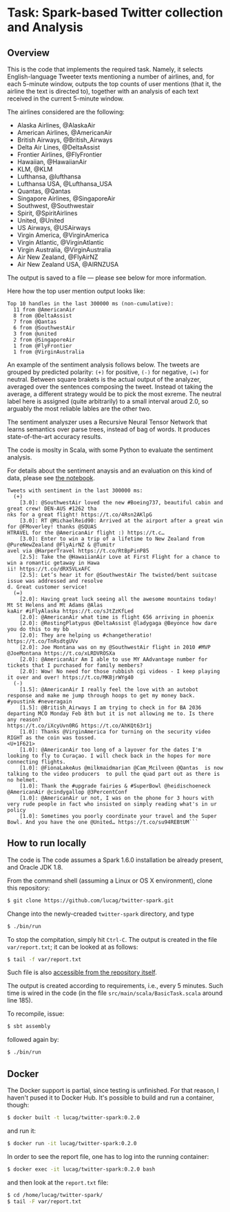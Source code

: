 # Task: Spark-based Twitter collection and Analysis

## Overview

This is the code that implements the required task. Namely, it selects English-language Tweeter texts mentioning a number of airlines, and, for each 5-minute window, outputs the top counts of user mentions (that it, the airline the text is directed to), together with an analysis of each text received in the current 5-minute window.

The airlines considered are the following:

* Alaska Airlines,  @AlaskaAir
* American Airlines, @AmericanAir
* British Airways, @British_Airways
* Delta Air Lines, @DeltaAssist
* Frontier Airlines, @FlyFrontier
* Hawaiian, @HawaiianAir
* KLM, @KLM
* Lufthansa, @lufthansa
* Lufthansa USA, @Lufthansa_USA
* Quantas, @Qantas
* Singapore Airlines, @SingaporeAir
* Southwest, @Southwestair
* Spirit, @SpiritAirlines
* United, @United
* US Airways, @USAirways
* Virgin America, @VirginAmerica
* Virgin Atlantic, @VirginAtlantic
* Virgin Australia, @VirginAustralia
* Air New Zealand, @FlyAirNZ
* Air New Zealand USA, @AIRNZUSA

The output is saved to a file — please see below for more information.

Here how the top user mention output looks like: 

```
Top 10 handles in the last 300000 ms (non-cumulative):
  11 from @AmericanAir
  8 from @DeltaAssist
  7 from @Qantas
  6 from @SouthwestAir
  3 from @united
  2 from @SingaporeAir
  1 from @FlyFrontier
  1 from @VirginAustralia
```

An example of the sentiment analysis follows below. The tweets are grouped by predicted polarity: `(+)` for positive, `(-)` for negative, `(=)` for neutral. Between square brakets is the actual output of the analyzer, averaged over the sentences composing the tweet. Instead ot taking the average, a different strategy would be to pick the most exreme. The neutral label here is assigned (quite arbitrarily) to a small interval aroud 2.0, so arguably the most reliable lables are the other two.

The sentiment analyszer uses a Recursive Neural Tensor Network that learns semantics over parse trees, instead of bag of words. It produces state-of-the-art accuracy results.

The code is moslty in Scala, with some Python to evaluate the sentiment analysis.  

For details about the sentiment anaysis and an evaluation on this kind of data, please see [the notebook](https://github.com/lucag/twitter-spark/tree/master/notebooks/).

```
Tweets with sentiment in the last 300000 ms:
  (+)
    [3.0]: @SouthwestAir loved the new #Boeing737, beautiful cabin and great crew! DEN-AUS #1262 tha
nks for a great flight! https://t.co/4Rsn2AKlpG
    [3.0]: RT @MichaelReid90: Arrived at the airport after a great win for @FMoverley! thanks @SQUAS
HTRAVEL for the @AmericanAir flight :) https://t.c…
    [3.0]: Enter to win a trip of a lifetime to New Zealand from @PureNewZealand @FlyAirNZ & @Tumitr
avel via @HarperTravel https://t.co/RtBpPinP85
    [2.5]: Take the @HawaiianAir Love at First Flight for a chance to win a romantic getaway in Hawa
ii! https://t.co/dRX5VLxAFC
    [2.5]: Let’s hear it for @SouthwestAir The twisted/bent suitcase issue was addressed and resolve
d. Great customer service!
  (=)
    [2.0]: Having great luck seeing all the awesome mountains today! Mt St Helens and Mt Adams @Alas
kaAir #iFlyAlaska https://t.co/sJtZzKfLed
    [2.0]: @AmericanAir what time is flight 656 arriving in phoenix
    [2.0]: @RestingPlatypus @DeltaAssist @ladygaga @Beyonce how dare you do this to my bb
    [2.0]: They are helping us #changetheratio! https://t.co/TnRsdtgUVv
    [2.0]: Joe Montana was on my @SouthwestAir flight in 2010 #MVP @JoeMontana https://t.co/xLRDVROSXa
    [2.0]: @AmericanAir Am I able to use MY AAdvantage number for tickets that I purchased for family members?
    [2.0]: Wow! No need for those rubbish cgi videos - I keep playing it over and over! https://t.co/MKBjrWYg40
  (-)
    [1.5]: @AmericanAir I really feel the love with an autobot response and make me jump through hoops to get my money back. #youstink #neveragain
    [1.5]: @British_Airways I am trying to check in for BA 2036 departing MCO Monday Feb 8th but it is not allowing me to. Is there any reason?
https://t.co/iXcyUvn0RG https://t.co/AhKQt63r1j
    [1.0]: Thanks @VirginAmerica for turning on the security video RIGHT as the coin was tossed.
<U+1F621>
    [1.0]: @AmericanAir too long of a layover for the dates I'm looking to fly to Curaçao. I will check back in the hopes for more connecting flights.
    [1.0]: @FionaLakeAus @milkmaidmarian @Cam_Mcilveen @Qantas  is now talking to the video producers  to pull the quad part out as there is no helmet.
    [1.0]: Thank the #upgrade fairies & #SuperBowl @heidischoeneck @AmericanAir @cindygallop @3PercentConf
    [1.0]: @AmericanAir ur not, I was on the phone for 3 hours with very rude people in fact who insisted on simply reading what's in ur policy
    [1.0]: Sometimes you poorly coordinate your travel and the Super Bowl. And you have the one @United… https://t.co/su94REBtUM```
```


## How to run locally

The code is The code assumes a Spark 1.6.0 installation be already present, and Oracle JDK 1.8.

From the command shell (assuming a Linux or OS X environment), clone this repository:

```bash
$ git clone https://github.com/lucag/twitter-spark.git
```

Change into the newly-creaded `twitter-spark` directory, and type 

```bash
$ ./bin/run
```

To stop the compitation, simply hit `Ctrl-C`. The output is created in the file `var/report.txt`; it 
can be looked at as follows:

```bash
$ tail -f var/report.txt
```

Such file is also [accessible from the repository itself](https://raw.githubusercontent.com/lucag/twitter-spark/master/var/report.txt).
 
The output is created according to requirements, i.e., every 5 minutes. Such time is wired in the code (in the file `src/main/scala/BasicTask.scala` around  line 185).

To recompile, issue:

```bash
$ sbt assembly
```

followed again by:

```bash
$ ./bin/run
```

## Docker

The Docker support is partial, since testing is unfinished. For that reason, I haven't pused it to Docker Hub. It's possible to build and run a container, though:  
 
```bash
$ docker built -t lucag/twitter-spark:0.2.0
```

and run it:

```bash
$ docker run -it lucag/twitter-spark:0.2.0
```

In order to see the report file, one has to log into the running container:

```bash
$ docker exec -it lucag/twitter-spark:0.2.0 bash
```

and then look at the `report.txt` file:

```bash
$ cd /home/lucag/twitter-spark/
$ tail -F var/report.txt
```



